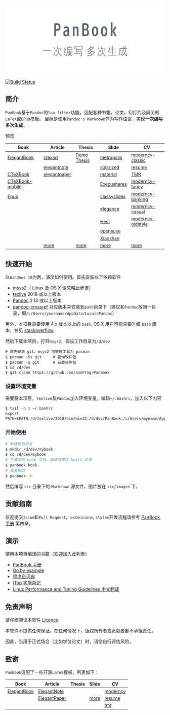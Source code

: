 <p align="center">
  <img height="220" src="src/images/logo.png">
</p>

[![Build Status](https://ci.annhe.net/api/badges/annProg/PanBook/status.svg)](https://ci.annhe.net/annProg/PanBook)

## 简介
`PanBook`基于`Pandoc`的`lua filter`功能，适配各种书籍，论文，幻灯片及简历的`LaTeX`或`EPUB`模板。
目标是使用`Pandoc's Markdown`作为写作语言，实现**一次编写 多次生成**。

预览

| Book | Article | Thesis | Slide | CV |
| --- | --- | --- | --- | --- |
|[ElegantBook](https://panbook.annhe.net/pub/PanBook-book-elegantbook-pc.pdf) | [ctexart](https://panbook.annhe.net/pub/article-art-ctexart.pdf)| [Demo Thesis](https://panbook.annhe.net/pub/thesis-thesis-thesis.pdf) | [metropolis](https://panbook.annhe.net/pub/beamer-slide-metropolis.pdf) |[moderncv-classic](https://panbook.annhe.net/pub/cv-cv-moderncv-classic-blue.pdf)|
|| [elegantnote](https://panbook.annhe.net/pub/article-art-elegantnote.pdf) | |[solarized](https://panbook.annhe.net/pub/beamer-slide-solarized.pdf)|[resume](https://panbook.annhe.net/pub/cv-cv-resume.pdf)|
|[CTeXBook](https://panbook.annhe.net/pub/PanBook-book-ctexbook-pc.pdf) | [elegantpaper](https://panbook.annhe.net/pub/article-art-elegantpaper.pdf) | | [material](https://panbook.annhe.net/pub/beamer-slide-material.pdf)| [TMR](https://panbook.annhe.net/pub/cv-cv-tmr.pdf)|
|[CTeXBook-mobile](https://panbook.annhe.net/pub/PanBook-book-ctexbook-mobile.pdf)| | | [Execushares](https://panbook.annhe.net/pub/beamer-slide-Execushares.pdf)|[moderncv-fancy](https://panbook.annhe.net/pub/cv-cv-moderncv-fancy-blue.pdf) |
| [Epub](https://panbook.annhe.net/pub/PanBook.epub) | | | [classyslides](https://panbook.annhe.net/pub/beamer-slide-classyslides.pdf) | [moderncv-banking](https://panbook.annhe.net/pub/cv-cv-moderncv-banking-blue.pdf) |
| | | | [elegance](https://panbook.annhe.net/pub/beamer-slide-elegance.pdf) | [moderncv-casual](https://panbook.annhe.net/pub/cv-cv-moderncv-casual-blue.pdf) |
| | | | [Hest](https://panbook.annhe.net/pub/beamer-slide-Hest.pdf) | [moderncv-oldstyle](https://panbook.annhe.net/pub/cv-cv-moderncv-oldstyle-blue.pdf) |
| | | | [opensuse](https://panbook.annhe.net/pub/beamer-slide-opensuse.pdf) | |
| | | | [Xiaoshan](https://panbook.annhe.net/pub/beamer-slide-Xiaoshan.pdf) | |
| | [more](https://github.com/annProg/PanBook/tree/master/demo/article)| [more](https://github.com/annProg/PanBook/tree/master/demo/thesis) |[more](https://github.com/annProg/PanBook/tree/master/demo/beamer) |[more](https://github.com/annProg/PanBook/tree/master/demo/cv) |

## 快速开始
以`Windows 10`为例，演示如何使用。首先安装以下依赖软件

- [msys2](https://www.msys2.org/)（ Linux 及 OS X 请忽略此步骤）
- [texlive](http://mirror.ctan.org/systems/texlive/Images/) 2018 或以上版本
- [Pandoc](https://pandoc.org/installing.html) 2.13 或以上版本
- [pandoc-crossref](https://github.com/lierdakil/pandoc-crossref/releases) 对应版本并安装到`path`目录下（建议和`Pandoc`放同一目录，即`/c/Users/yourname/AppData/Local/Pandoc`）

另外，本项目需要使用 4.x 版本以上的 `bash`, OS X 用户可能需要升级 `bash` 版本，参见 [stackoverflow](https://stackoverflow.com/questions/6047648/associative-arrays-error-declare-a-invalid-option)

然后下载本项目，打开`msys2`，假设工作目录为`/d/dev`

```
# 首先安装 git，msys2 包管理工具为 pacman
$ pacman -Ss git     # 查询软件包
$ pacman -S git      # 安装软件包
$ cd /d/dev
$ git clone https://github.com/annProg/PanBook
```

### 设置环境变量
需要将本项目，`texlive`及`Pandoc`加入环境变量，编辑`~/.bashrc`，加入以下内容

```
$ tail -n 1 ~/.bashrc
export PATH=$PATH:/d/texlive/2018/bin/win32:/d/dev/PanBook:/c/Users/myname/AppData/Local/Pandoc
```

### 开始使用

```bash
# 新建项目目录
$ mkdir /d/dev/mybook
$ cd /d/dev/mybook
# 生成示例 book 文档，编译结果在 build 目录
$ panbook book
# 查看帮助
$ panbook -h
```
然后编写 `src` 目录下的 `Markdown` 源文件。图片放在 `src/images` 下。

## 贡献指南
欢迎提交`Issue`和`Pull Request`。`extensions`, `styles`开发流程请参考 [PanBook 手册](https://panbook.annhe.net/pub/PanBook-book-elegantbook-pc.pdf) 第四章。

## 演示

使用本项目编译的书籍（欢迎加入此列表）

- [PanBook 手册](https://panbook.annhe.net/pub/PanBook-book-elegantbook-pc.pdf)
- [Go by example](https://github.com/pandoc-ebook/gobyexample-zh)
- [程序员词典](https://github.com/annProg/programerDict)
- [iTop 实施杂记](https://github.com/ops-itop/itop-book)
- [Linux Performance and Tuning Guidelines 中文翻译](https://github.com/annProg/redp4285-zh)

## 免责声明

请仔细阅读本软件 [Licence](https://github.com/annProg/PanBook/blob/master/LICENCE)

本软件不提供任何保证。在任何情况下，版权所有者或贡献者都不承担责任。

因此，当用于正式场合（比如学位论文）时，请您自行评估风险。

## 致谢
`PanBook`适配了一些开源`LaTeX`模板，列表如下：

| Book | Article | Thesis | Slide | CV |
| -- | --- | --- | --- | --- |
| [ElegantBook](https://github.com/ElegantLaTeX/ElegantBook) | [ElegantNote](https://github.com/ElegantLaTeX/ElegantNote) | | | [moderncv](https://github.com/xdanaux/moderncv) |
| | [ElegantPaper](https://github.com/ElegantLaTeX/ElegantPaper) | |[more](https://github.com/annProg/PanBook/tree/master/styles/slide) | [resume](https://github.com/billryan/resume) |
| | | | | [tmr](https://github.com/TheMartianLife/TheMartianResume) |
